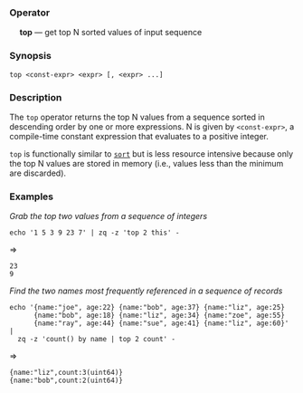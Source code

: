 ### Operator

&emsp; **top** &mdash; get top N sorted values of input sequence

### Synopsis

```
top <const-expr> <expr> [, <expr> ...]
```
### Description

The `top` operator returns the top N values from a sequence sorted in descending
order by one or more expressions. N is given by `<const-expr>`, a compile-time
constant expression that evaluates to a positive integer.

`top` is functionally similar to [`sort`](sort.md) but is less resource
intensive because only the top N values are stored in memory (i.e., values
less than the minimum are discarded).

### Examples

_Grab the top two values from a sequence of integers_
```mdtest-command
echo '1 5 3 9 23 7' | zq -z 'top 2 this' -
```
=>
```mdtest-output
23
9
```
_Find the two names most frequently referenced in a sequence of records_
```mdtest-command
echo '{name:"joe", age:22} {name:"bob", age:37} {name:"liz", age:25}
      {name:"bob", age:18} {name:"liz", age:34} {name:"zoe", age:55}
      {name:"ray", age:44} {name:"sue", age:41} {name:"liz", age:60}' |
  zq -z 'count() by name | top 2 count' -
```
=>
```mdtest-output
{name:"liz",count:3(uint64)}
{name:"bob",count:2(uint64)}
```
